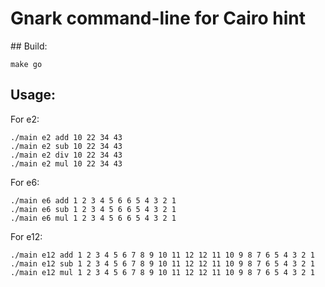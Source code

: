# Gnark command-line for Cairo hint

## Build:

```
make go
```

## Usage:

For e2:

```
./main e2 add 10 22 34 43
./main e2 sub 10 22 34 43
./main e2 div 10 22 34 43
./main e2 mul 10 22 34 43
```

For e6:

```
./main e6 add 1 2 3 4 5 6 6 5 4 3 2 1
./main e6 sub 1 2 3 4 5 6 6 5 4 3 2 1
./main e6 mul 1 2 3 4 5 6 6 5 4 3 2 1
```

For e12:

```
./main e12 add 1 2 3 4 5 6 7 8 9 10 11 12 12 11 10 9 8 7 6 5 4 3 2 1
./main e12 sub 1 2 3 4 5 6 7 8 9 10 11 12 12 11 10 9 8 7 6 5 4 3 2 1
./main e12 mul 1 2 3 4 5 6 7 8 9 10 11 12 12 11 10 9 8 7 6 5 4 3 2 1
```
